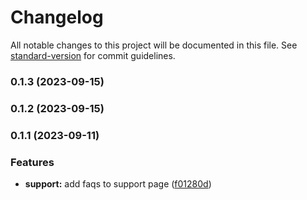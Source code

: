 # Changelog

All notable changes to this project will be documented in this file. See [standard-version](https://github.com/conventional-changelog/standard-version) for commit guidelines.

### 0.1.3 (2023-09-15)

### 0.1.2 (2023-09-15)

### 0.1.1 (2023-09-11)


### Features

* **support:** add faqs to support page ([f01280d](https://github.com/careplace-github/business-web/commit/f01280d6214a6bd892804c9b6d52cf1a2f91d13c))
